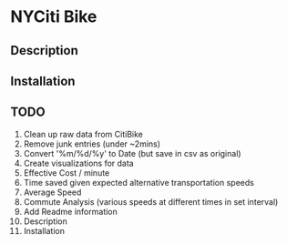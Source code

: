 NYCiti Bike
===========

Description
-----------

Installation
-----------

TODO
-----------
1. Clean up raw data from CitiBike
  1. Remove junk entries (under ~2mins)
  2. Convert '%m/%d/%y' to Date (but save in csv as original)
2. Create visualizations for data
  1. Effective Cost / minute
  2. Time saved given expected alternative transportation speeds
  3. Average Speed
  4. Commute Analysis (various speeds at different times in set interval)
3. Add Readme information
  1. Description
  2. Installation

